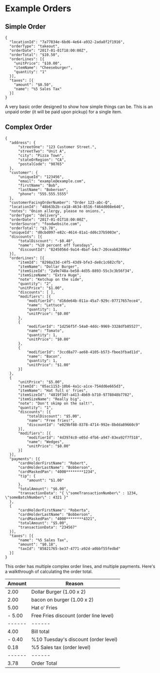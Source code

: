 # Example Orders

## Simple Order

```shell
{
  "locationId": "7a77834e-6bd6-4e64-a932-2ada8f2f1916",
  "orderType": "takeout",
  "orderDate": "2017-01-01T18:00:00Z",
  "orderTotal": "$10.50",
  "orderLines": [{
    "unitPrice": "$10.00",
    "itemName": "Cheeseburger",
    "quantity": "1"
  }],
  "taxes": [{
    "amount": "$0.50",
    "name": "%5 Sales Tax"
  }]
}
```

A very basic order designed to show how simple things can be.  This is an unpaid order (it will be paid upon pickup) for a single item.

## Complex Order

```shell
{
  "address": {
      "streetOne": "123 Customer Street.",
      "streetTwo": "Unit A",
      "city": "Pizza Town",
      "stateOrRegion": "CA",
      "postalCode": "98765"
  },
  "customer": {
      "uniqueId": "123456",
      "email": "example@example.com",
      "firstName": "Bob",
      "lastName": "Boberson",
      "phone": "555.555.5555"
  },
  "customerFacingOrderNumber": "Order 123-abc-Q",
  "locationId": "48b63b2b-ca18-4634-8516-f464d008e646",
  "notes": "Onion allergy, please no onions.",
  "orderType": "delivery",
  "orderDate": "2017-01-01T18:00:00Z",
  "orderSource": "foodwebsite.com",
  "orderTotal": "$3.78",
  "uniqueId": "d0cbd097-e82c-4614-81a1-dd6c37b5003e",
  "discounts": [{
      "totalDiscount": "-$0.40",
      "name": "%10 percent off Tuesdays",
      "discountId": "8245056d-9a14-4baf-b4c7-20ceab82096a"
  }],
  "orderLines": [{
      "itemId": "8298a33d-c4f5-43d9-bfe3-de8c1c682cfb",
      "itemName": "Dollar Burger",
      "itemSizeId": "2a9e748a-be58-4d35-8893-55c3c3b56f34",
      "itemSizeName": "Extra Huge",
      "note": "Ketchup on the side",
      "quantity": "2",
      "unitPrice": "$1.00",
      "discounts": [ ],
      "modifiers": [{
          "modifierId": "d16de64b-011a-45a7-929c-07717657ece4",
          "name": "Lettuce",
          "quantity": 1,
          "unitPrice": "$0.00"
      },
      {
          "modifierId": "1d256f5f-54a0-4ddc-9969-3328dfb05527",
          "name": "Tomato",
          "quantity": 1,
          "unitPrice": "$0.00"
      },
      {
          "modifierId": "3ccd8a77-ae68-4105-b573-fbee3fbad11d",
          "name": "Bacon",
          "quantity": 1,
          "unitPrice": "$1.00"
      }]
  },
  {
      "unitPrice": "$5.00",
      "itemId": "05ac1153-10b6-4a1c-a1ce-754dd6e665d3",
      "itemName": "Hat full o' fries",
      "itemSizeId": "4819f34f-a413-4b69-b710-9778048b7782",
      "itemSizeName": "Really big",
      "note": "Don't skimp on the salt!",
      "quantity": "1",
      "discounts": [{
          "totalDiscount": "$5.00",
          "name": "Free fries!",
          "discountId": "e029bf88-8378-4714-992e-8bdda89660c9"
      }],
      "modifiers": [{
          "modifierId": "4d3974c0-e05d-4fb6-a947-83ea92f7f518",
          "name": "Wedges",
          "unitPrice": "$0.00"
      }]
  }],
  "payments": [{
      "cardHolderFirstName": "Robert",
      "cardHolderLastName": "Bobberson",
      "cardMaskedPan": "4000********1234",
      "tip": {
          "amount": "$1.00"
      },
      "totalAmount": "$6.00",
      "transactionData": "{ \"someTransactionNumber\" : 1234, \"someBatchNumber\" : 4321 }"
  },
  {
      "cardHolderFirstName": "Roberta",
      "cardHolderLastName": "Bobberson",
      "cardMaskedPan": "4000********4321",
      "totalAmount": "$5.00",
      "transactionData": "234567"
  }],
  "taxes": [{
      "name": "%5 Sales Tax",
      "amount": "$0.18",
      "taxId": "85821765-be37-4771-a92d-a0bbf55fedbd"
  }]
}
```

This order has multiple complex order lines, and multiple payments.  Here's a walkthrough of calculating the order total.

Amount | Reason
-------|---------
  2.00 | Dollar Burger (1.00 x 2)
  2.00 | bacon on burger (1.00 x 2)
  5.00 | Hat o' Fries
- 5.00 | Free Fries discount (order line level)
------ | ------
  4.00 | Bill total
- 0.40 | %10 Tuesday's discount (order level)
  0.18 | %5 Sales tax (order level)
------ | ------
  3.78 | Order Total
